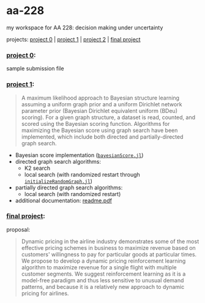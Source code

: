 # aa-228

my workspace for AA 228: decision making under uncertainty

projects: [project 0](https://github.com/rbalexan/aa-228/tree/master/project-0) | [project 1](https://github.com/rbalexan/aa-228/tree/master/project-1) | [project 2](https://github.com/rbalexan/aa-228/tree/master/project-2) | [final project](https://github.com/rbalexan/aa-228/tree/master/final-project) 

### [project 0](https://github.com/rbalexan/aa-228/tree/master/project-0):

sample submission file

### [project 1](https://github.com/rbalexan/aa-228/tree/master/project-1/project1.jl):

> A maximum likelihood approach to Bayesian structure learning assuming a uniform graph prior and a uniform Dirichlet network parameter prior (Bayesian Dirichlet equivalent uniform (BDeu) scoring). For a given graph structure, a dataset is read, counted, and scored using the Bayesian scoring function. Algorithms for maximizing the Bayesian score using graph search have been implemented, which include both directed and partially-directed graph search.

- Bayesian score implementation ([`bayesianScore.jl`](https://github.com/rbalexan/aa-228/tree/master/project-1/bayesianScore.jl))
- directed graph search algorithms:
  - K2 search
  - local search (with randomized restart through [`initializeRandomGraph.jl`](https://github.com/rbalexan/aa-228/tree/master/project-1/initializeRandomGraph.jl))
- partially directed graph search algorithms:
  - local search (with randomized restart)
- additional documentation: [readme.pdf](https://github.com/rbalexan/aa-228/tree/master/project-1/doc/README.pdf)

### [final project](https://github.com/rbalexan/aa-228/tree/master/final-project):

proposal:

> Dynamic pricing in the airline industry demonstrates some of the most effective pricing schemes in business to maximize revenue based on customers' willingness to pay for particular goods at particular times. We propose to develop a dynamic pricing reinforcement learning algorithm to maximize revenue for a single flight with multiple customer segments. We suggest reinforcement learning as it is a model-free paradigm and thus less sensitive to unusual demand patterns, and because it is a relatively new approach to dynamic pricing for airlines.

